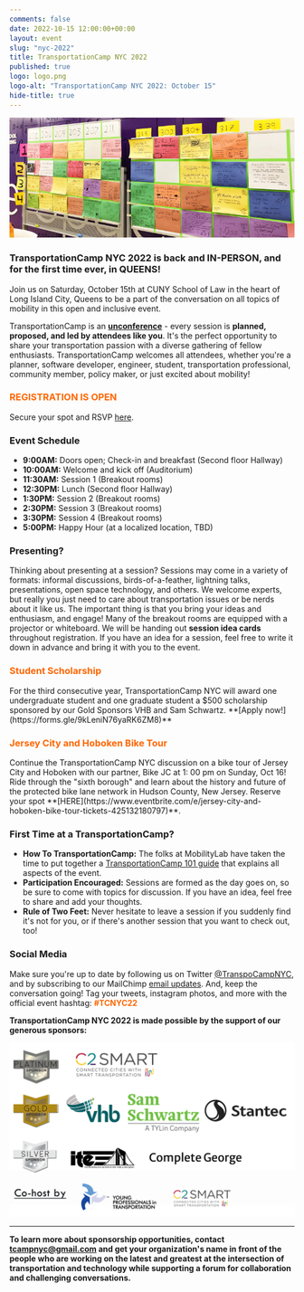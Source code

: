 ```yaml
---
comments: false
date: 2022-10-15 12:00:00+00:00
layout: event
slug: "nyc-2022"
title: TransportationCamp NYC 2022
published: true
logo: logo.png
logo-alt: "TransportationCamp NYC 2022: October 15"
hide-title: true
---
```


<img src="board.jpg" alt="Board" />

### TransportationCamp NYC 2022 is back and IN-PERSON, and for the first time ever, in QUEENS!

Join us on Saturday, October 15th at CUNY School of Law in the heart of Long Island City, Queens to be a part of the
conversation on all topics of mobility in this open and inclusive event.

TransportationCamp is an **[unconference](https://en.wikipedia.org/wiki/Unconference)** - every session is **planned,
proposed, and led by attendees like you**. It&#39;s the perfect opportunity to share your transportation passion with a
diverse gathering of fellow enthusiasts. TransportationCamp welcomes all attendees, whether you&#39;re a planner,
software developer, engineer, student, transportation professional, community member, policy maker, or just excited
about mobility!

<h3 style="color: #FF6600;">REGISTRATION IS OPEN</h3>

Secure your spot and RSVP [here](https://www.eventbrite.com/e/399265031457/).

### Event Schedule

- **9:00AM:** Doors open; Check-in and breakfast (Second floor Hallway)
- **10:00AM:** Welcome and kick off (Auditorium)
- **11:30AM:** Session 1 (Breakout rooms)
- **12:30PM:** Lunch (Second floor Hallway)
- **1:30PM:** Session 2 (Breakout rooms)
- **2:30PM:** Session 3 (Breakout rooms)
- **3:30PM:** Session 4 (Breakout rooms)
- **5:00PM:** Happy Hour (at a localized location, TBD)

### Presenting?

Thinking about presenting at a session? Sessions may come in a variety of formats: informal discussions,
birds-of-a-feather, lightning talks, presentations, open space technology, and others. We welcome experts, but really
you just need to care about transportation issues or be nerds about it like us. The important thing is that you bring
your ideas and enthusiasm, and engage! Many of the breakout rooms are equipped with a projector or whiteboard. We will
be handing out **session idea cards** throughout registration. If you have an idea for a session, feel free to write it
down in advance and bring it with you to the event.

<h3 style="color: #FF6600;">Student Scholarship</h3>
For the third consecutive year, TransportationCamp NYC will award one undergraduate student and one graduate student a
$500 scholarship sponsored by our Gold Sponsors VHB and Sam
Schwartz. **[Apply now!](https://forms.gle/9kLeniN76yaRK6ZM8)**

<h3 style="color: #FF6600;">Jersey City and Hoboken Bike Tour</h3>
Continue the TransportationCamp NYC discussion on a bike tour of Jersey City and Hoboken with our partner, Bike JC at 1:
00 pm on Sunday, Oct 16! Ride through the "sixth borough" and learn about the history and future of the protected bike
lane network in Hudson County, New Jersey. Reserve your
spot **[HERE](https://www.eventbrite.com/e/jersey-city-and-hoboken-bike-tour-tickets-425132180797)**.

### First Time at a TransportationCamp?

- **How To TransportationCamp:** The folks at MobilityLab have taken the time to put together
  a [TransportationCamp 101 guide](http://transportationcamp.org/2011/02/how-transportationcamp-works-the-essential-guide/)
  that explains all aspects of the event.
- **Participation Encouraged:** Sessions are formed as the day goes on, so be sure to come with topics for discussion.
  If you have an idea, feel free to share and add your thoughts.
- **Rule of Two Feet:** Never hesitate to leave a session if you suddenly find it&#39;s not for you, or if there&#39;s
  another session that you want to check out, too!

### Social Media

Make sure you&#39;re up to date by following us on Twitter [@TranspoCampNYC](https://twitter.com/transpocampnyc), and by
subscribing to our MailChimp [email updates](http://eepurl.com/dFtMzX). And, keep the conversation going! Tag your
tweets, instagram photos, and more with the official event hashtag: <span style="color: #FF6600;">**#TCNYC22**</span>

**TransportationCamp NYC 2022 is made possible by the support of our generous sponsors:**

<img src="sponsors.png" alt="Sponsor logos" />

---
**To learn more about sponsorship opportunities, contact [tcampnyc@gmail.com](mailto:tcampnyc@gmail.com) and get your
organization's name in front of the people who are working on the latest and greatest at the intersection of
transportation and technology while supporting a forum for collaboration and challenging conversations.**
